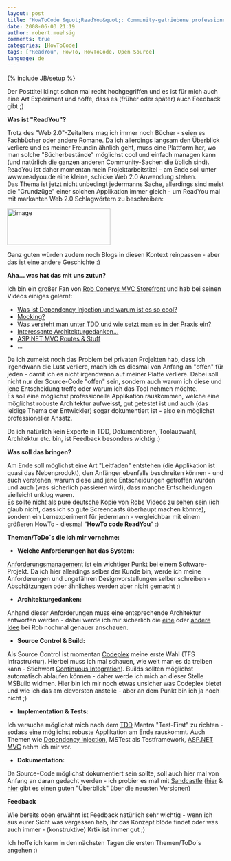 ```yaml
---
layout: post
title: "HowToCode &quot;ReadYou&quot;: Community-getriebene professionelle Applikationsentwicklung"
date: 2008-06-03 21:19
author: robert.muehsig
comments: true
categories: [HowToCode]
tags: ["ReadYou", HowTo, HowToCode, Open Source]
language: de
---
```

{% include JB/setup %}
<p>Der Posttitel klingt schon mal recht hochgegriffen und es ist für mich auch eine Art Experiment und hoffe, dass es (früher oder später) auch Feedback gibt ;)</p> <p><strong>Was ist "ReadYou"?</strong></p> <p>Trotz des "Web 2.0"-Zeitalters mag ich immer noch Bücher - seien es Fachbücher oder andere Romane. Da ich allerdings langsam den Überblick verliere und es meiner Freundin ähnlich geht, muss eine Plattform her, wo man solche "Bücherbestände" möglichst cool und einfach managen kann (und natürlich die ganzen anderen Community-Sachen die üblich sind). <br>ReadYou ist daher momentan mein Projektarbeitstitel - am Ende soll unter www.readyou.de eine kleine, schicke Web 2.0 Anwendung stehen. <br>Das Thema ist jetzt nicht unbedingt jedermanns Sache, allerdings sind meist die "Grundzüge" einer solchen Applikation immer gleich - um ReadYou mal mit markanten Web 2.0 Schlagwörtern zu beschreiben:</p> <p><a href="{{BASE_PATH}}/assets/wp-images/image421.png"><img style="border-right: 0px; border-top: 0px; border-left: 0px; border-bottom: 0px" height="85" alt="image" src="{{BASE_PATH}}/assets/wp-images/image-thumb400.png" width="240" border="0"></a> </p> <p>Ganz guten würden zudem noch Blogs in diesen Kontext reinpassen - aber das ist eine andere Geschichte :)</p> <p><strong>Aha... was hat das mit uns zutun?</strong></p> <p>Ich bin ein großer Fan von <a href="http://blog.wekeroad.com/mvc-storefront/">Rob Conerys MVC Storefront</a> und hab bei seinen Videos einiges gelernt:</p> <ul> <li><a href="http://blog.wekeroad.com/mvc-storefront/mvcstore-part-13/">Was ist Dependency Injection und warum ist es so cool?</a></li> <li><a href="http://blog.wekeroad.com/mvc-storefront/mvcstore-part-12/">Mocking?</a></li> <li><a href="http://blog.wekeroad.com/mvc-storefront/mvc-storefront-part-1/">Was versteht man unter TDD und wie setzt man es in der Praxis ein?</a></li> <li><a href="http://blog.wekeroad.com/mvc-storefront/mvcstore-part-3/">Interessante Architekturgedanken...</a></li> <li><a href="http://blog.wekeroad.com/mvc-storefront/mvcstore-part-7/">ASP.NET MVC Routes &amp; Stuff</a></li> <li>...</li></ul> <p>Da ich zumeist noch das Problem bei privaten Projekten hab, dass ich irgendwann die Lust verliere, mach ich es diesmal von Anfang an "offen" für jeden - damit ich es nicht irgendwann auf meiner Platte verliere. Dabei soll nicht nur der Source-Code "offen" sein, sondern auch warum ich diese und jene Entscheidung treffe oder warum ich das Tool nehmen möchte. <br>Es soll eine möglichst professionelle Applikation rauskommen, welche eine möglichst robuste Architektur aufweisst, gut getestet ist und auch (das leidige Thema der Entwickler) sogar dokumentiert ist - also ein möglichst professioneller Ansatz.</p> <p>Da ich natürlich kein Experte in TDD, Dokumentieren, Toolauswahl, Architektur etc. bin, ist Feedback besonders wichtig :)</p> <p><strong>Was soll das bringen?</strong></p> <p>Am Ende soll möglichst eine Art "Leitfaden" entstehen (die Applikation ist quasi das Nebenprodukt), den Anfänger ebenfalls beschreiten können - und auch verstehen, warum diese und jene Entscheidungen getroffen wurden und auch (was sicherlich passieren wird), dass manche Entscheidungen vielleicht unklug waren. <br>Es sollte nicht als pure deutsche Kopie von Robs Videos zu sehen sein (ich glaub nicht, dass ich so gute Screencasts überhaupt machen könnte), sondern ein Lernexperiment für jedermann - vergleichbar mit einem größeren HowTo - diesmal "<strong>HowTo code ReadYou</strong>" :)</p> <p><strong>Themen/ToDo´s die ich mir vornehme:</strong></p> <ul> <li><strong>Welche Anforderungen hat das System:</strong></li></ul> <p><a href="http://de.wikipedia.org/wiki/Anforderungsmanagement">Anforderungsmanagement</a> ist ein wichtiger Punkt bei einem Software-Projekt. Da ich hier allerdings selber der Kunde bin, werde ich meine Anforderungen und ungefähren Designvorstellungen selber schreiben - Abschätzungen oder ähnliches werden aber nicht gemacht ;)</p> <ul> <li><strong>Architekturgedanken:</strong></li></ul> <p>Anhand dieser Anforderungen muss eine entsprechende Architektur entworfen werden - dabei werde ich mir sicherlich die <a href="http://martinfowler.com/eaaCatalog/repository.html">eine</a> oder <a href="http://de.wikipedia.org/wiki/Pipes_and_Filters">andere Idee</a> bei Rob nochmal genauer anschauen.</p> <ul> <li><strong>Source Control &amp; Build:</strong></li></ul> <p>Als Source Control ist momentan <a href="http://www.codeplex.com/">Codeplex</a> meine erste Wahl (TFS Infrastruktur). Hierbei muss ich mal schauen, wie weit man es da treiben kann - Stichwort <a href="http://de.wikipedia.org/wiki/Continuous_Integration">Continuous Integration</a>). Builds sollten möglichst automatisch ablaufen können - daher werde ich mich an dieser Stelle MSBuild widmen. Hier bin ich mir noch etwas unsicher was Codeplex bietet und wie ich das am cleversten anstelle - aber an dem Punkt bin ich ja noch nicht ;)</p> <ul> <li><strong>Implementation &amp; Tests:</strong></li></ul> <p>Ich versuche möglichst mich nach dem <a href="http://en.wikipedia.org/wiki/Test-driven_development">TDD</a> Mantra "Test-First" zu richten - sodass eine möglichst robuste Applikation am Ende rauskommt. Auch Themen wie <a href="http://de.wikipedia.org/wiki/Dependency_Injection">Dependency Injection</a>, MSTest als Testframework, <a href="http://www.asp.net/mvc/">ASP.NET MVC</a> nehm ich mir vor.</p> <ul> <li><strong>Dokumentation:</strong></li></ul> <p>Da Source-Code möglichst dokumentiert sein sollte, soll auch hier mal von Anfang an daran gedacht werden - ich probier es mal mit <a href="http://www.codeplex.com/Sandcastle/">Sandcastle</a> (<a href="http://dotnet-forum.de/blogs/rainerschuster/archive/2008/05/30/sandcastle-mai-2008-ctp-released.aspx">hier</a> &amp; <a href="http://dotnet-forum.de/blogs/rainerschuster/archive/2008/06/03/sandcastle-help-file-builder-in-neuer-version-1-7-0-0-erschienen.aspx">hier</a> gibt es einen guten "Überblick" über die neusten Versionen)</p> <p><strong>Feedback</strong></p> <p>Wie bereits oben erwähnt ist Feedback natürlich sehr wichtig - wenn ich aus eurer Sicht was vergessen hab, ihr das Konzept blöde findet oder was auch immer - (konstruktive) Krtik ist immer gut ;)</p> <p>Ich hoffe ich kann in den nächsten Tagen die ersten Themen/ToDo´s angehen :)</p>
